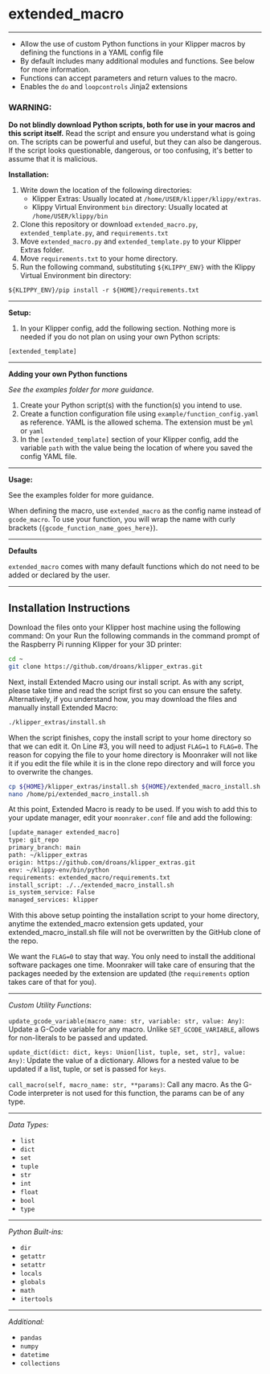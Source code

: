 # extended_macro
---
* Allow the use of custom Python functions in your Klipper macros by defining the functions in a YAML config file
* By default includes many additional modules and functions. See below for more information.
* Functions can accept parameters and return values to the macro.
* Enables the `do` and `loopcontrols` Jinja2 extensions

### WARNING:

**Do not blindly download Python scripts, both for use in your macros and this script itself.** Read the script and ensure you understand what is going on. The scripts can be powerful and useful, but they can also be dangerous. If the script looks questionable, dangerous, or too confusing, it's better to assume that it is malicious.

**Installation:**
1. Write down the location of the following directories:
    * Klipper Extras: Usually located at `/home/USER/klipper/klippy/extras`.
    * Klippy Virtual Environment `bin` directory: Usually located at `/home/USER/klippy/bin`
2. Clone this repository or download `extended_macro.py`, `extended_template.py`, and `requirements.txt`
3. Move `extended_macro.py` and `extended_template.py` to your Klipper Extras folder. 
4. Move `requirements.txt` to your home directory.
5. Run the following command, substituting `${KLIPPY_ENV}` with the Klippy Virtual Environment bin directory:

```
${KLIPPY_ENV}/pip install -r ${HOME}/requirements.txt
```

---
**Setup:**

1. In your Klipper config, add the following section. Nothing more is needed if you do not plan on using your own Python scripts:
```
[extended_template]
```

---
**Adding your own Python functions**

*See the examples folder for more guidance.*

1. Create your Python script(s) with the function(s) you intend to use.
2. Create a function configuration file using `example/function_config.yaml` as reference. YAML is the allowed schema. The extension must be `yml` or `yaml`
3. In the `[extended_template]` section of your Klipper config, add the variable `path` with the value being the location of where you saved the config YAML file.

---
**Usage:**

See the examples folder for more guidance.

When defining the macro, use `extended_macro` as the config name instead of `gcode_macro`. To use your function, you will wrap the name with curly brackets (`{gcode_function_name_goes_here}`). 

---
**Defaults**

`extended_macro` comes with many default functions which do not need to be added or declared by the user. 

---

## Installation Instructions

Download the files onto your Klipper host machine using the following command:
On your Run the following commands in the command prompt of the Raspberry Pi running Klipper for your 3D printer:

```BASH
cd ~
git clone https://github.com/droans/klipper_extras.git
```

Next, install Extended Macro using our install script. As with any script, please take time and read the script first so you can ensure the safety. Alternatively, if you understand how, you may download the files and manually install Extended Macro:

```BASH
./klipper_extras/install.sh
```

When the script finishes, copy the install script to your home directory so that we can edit it. On Line #3, you will need to adjust `FLAG=1` to `FLAG=0`. The reason for copying the file to your home directory is Moonraker will not like it if you edit the file while it is in the clone repo directory and will force you to overwrite the changes.

```BASH
cp ${HOME}/klipper_extras/install.sh ${HOME}/extended_macro_install.sh
nano /home/pi/extended_macro_install.sh
```

At this point, Extended Macro is ready to be used. If you wish to add this to your update manager, edit your `moonraker.conf` file and add the following:

```BASH
[update_manager extended_macro]
type: git_repo
primary_branch: main
path: ~/klipper_extras
origin: https://github.com/droans/klipper_extras.git
env: ~/klippy-env/bin/python
requirements: extended_macro/requirements.txt
install_script: ./../extended_macro_install.sh
is_system_service: False
managed_services: klipper
```

With this above setup pointing the installation script to your home directory, anytime the extended_macro extension gets updated, your extended_macro_install.sh file will not be overwritten by the GitHub clone of the repo.

We want the `FLAG=0` to stay that way.  You only need to install the additional software packages one time. Moonraker will take care of ensuring that the packages needed by the extension are updated (the `requirements` option takes care of that for you).

---

*Custom Utility Functions*:

`update_gcode_variable(macro_name: str, variable: str, value: Any)`: Update a G-Code variable for any macro. Unlike `SET_GCODE_VARIABLE`, allows for non-literals to be passed and updated. 

`update_dict(dict: dict, keys: Union[list, tuple, set, str], value: Any)`: Update the value of a dictionary. Allows for a nested value to be updated if a list, tuple, or set is passed for `keys`.

`call_macro(self, macro_name: str, **params)`: Call any macro. As the G-Code interpreter is not used for this function, the params can be of any type.

---

*Data Types:*

* `list`
* `dict`
* `set`
* `tuple`
* `str`
* `int`
* `float`
* `bool`
* `type`
---

*Python Built-ins:*

* `dir`
* `getattr`
* `setattr`
* `locals`
* `globals`
* `math`
* `itertools`
---
*Additional:*
* `pandas`
* `numpy`
* `datetime`
* `collections`
